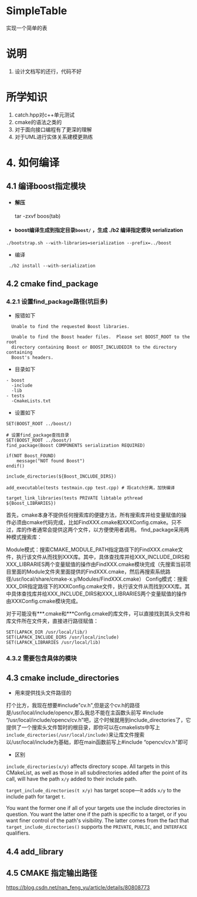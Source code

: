 # SimpleTable
实现一个简单的表
# 说明
1. 设计文档写的还行，代码不好
# 所学知识
1. catch.hpp对c++单元测试
2. cmake的语法之类的
3. 对于面向接口编程有了更深的理解
4. 对于UML进行实体关系建模更熟练

# 4. 如何编译

## 4.1 编译boost指定模块

- #### 解压

  tar -zxvf boos(tab)

- #### boost编译生成到指定目录`boost/` ，生成 ./b2 编译指定模块 serialization

```
./bootstrap.sh --with-libraries=serialization --prefix=../boost
```

- 编译

```
 ./b2 install --with-serialization
```



## 4.2 cmake find_package

### 4.2.1 设置find_package路径(坑巨多)

- 报错如下

```
  Unable to find the requested Boost libraries.

  Unable to find the Boost header files.  Please set BOOST_ROOT to the root
  directory containing Boost or BOOST_INCLUDEDIR to the directory containing
  Boost's headers.
```

- 目录如下

```
- boost
  -include
  -lib
- tests
  -CmakeLists.txt
```

- 设置如下

```
SET(BOOST_ROOT ../boost/) 
```

```
# 设置find_package查找目录
SET(BOOST_ROOT ../boost/) 
find_package(Boost COMPONENTS serialization REQUIRED)

if(NOT Boost_FOUND)
    message("NOT found Boost")
endif()

include_directories(${Boost_INCLUDE_DIRS})

add_executable(tests testmain.cpp test.cpp) # 将catch分离，加快编译

target_link_libraries(tests PRIVATE libtable pthread ${Boost_LIBRARIES})
```

首先，cmake本身不提供任何搜索库的便捷方法，所有搜索库并给变量赋值的操作必须由cmake代码完成，比如FindXXX.cmake和XXXConfig.cmake。只不过，库的作者通常会提供这两个文件，以方便使用者调用。
find_package采用两种模式搜索库：

Module模式：搜索CMAKE_MODULE_PATH指定路径下的FindXXX.cmake文件，执行该文件从而找到XXX库。其中，具体查找库并给XXX_INCLUDE_DIRS和XXX_LIBRARIES两个变量赋值的操作由FindXXX.cmake模块完成（先搜索当前项目里面的Module文件夹里面提供的FindXXX.cmake，然后再搜索系统路径/usr/local/share/cmake-x.y/Modules/FindXXX.cmake）
Config模式：搜索XXX_DIR指定路径下的XXXConfig.cmake文件，执行该文件从而找到XXX库。其中具体查找库并给XXX_INCLUDE_DIRS和XXX_LIBRARIES两个变量赋值的操作由XXXConfig.cmake模块完成。

对于可能没有***.cmake和***Config.cmake的库文件，可以直接找到其头文件和库文件所在文件夹，直接进行路径赋值：

```
SET(LAPACK_DIR /usr/local/lib/) 
SET(LAPACK_INCLUDE_DIRS /usr/local/include) 
SET(LAPACK_LIBRARIES /usr/local/lib)
```

### 4.3.2 需要包含具体的模块



## 4.3 cmake include_directories

- 
  用来提供找头文件路径的

打个比方，我现在想要#include"cv.h",但是这个cv.h的路径是/usr/local/include/opencv,那么我总不能在主函数头前写
#include “/usr/local/include/opencv/cv.h”吧，这个时候就用到include_directories了，它提供了一个搜索头文件暂时的根目录，即你可以在cmakelists中写上`include_directories(/usr/local/include)`来让库文件搜索以/usr/local/include为基础，即在main函数前写上#include “opencv/cv.h"即可

- 区别

`include_directories(x/y)` affects directory scope. All targets in this CMakeList, as well as those in all subdirectories added after the point of its call, will have the path `x/y` added to their include path.

`target_include_directories(t x/y)` has target scope—it adds `x/y` to the include path for target `t`.

You want the former one if all of your targets use the include directories in question. You want the latter one if the path is specific to a target, or if you want finer control of the path's visibility. The latter comes from the fact that `target_include_directories()` supports the `PRIVATE`, `PUBLIC`, and `INTERFACE` qualifiers.

## 4.4 add_library

## 4.5 CMAKE 指定输出路径

https://blog.csdn.net/nan_feng_yu/article/details/80808773